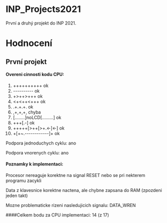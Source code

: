 # INP_Projects2021
První a druhý projekt do INP 2021.


# Hodnocení

## První projekt

#### Overeni cinnosti kodu CPU:

   1.  ++++++++++                    ok
   2.  ----------                    ok
   3.  +>++>+++                      ok
   4.  <+<++<+++                     ok
   5.  .+.+.+.                       ok
   6.  ,+,+,+,                       chyba
   7.  [........]noLCD[.........]    ok
   8.  +++[.-]                       ok
   9.  +++++[>++[>+.<-]<-]           ok
  10.  +[+~.------------]+           ok

Podpora jednoduchych cyklu: ano

Podpora vnorenych cyklu: ano

#### Poznamky k implementaci:

Procesor nereaguje korektne na signal RESET nebo se pri nekterem programu zacykli

Data z klavesnice korektne nactena, ale chybne zapsana do RAM (zpozdeni jeden takt)

Mozne problematicke rizeni nasledujicich signalu: DATA_WREN

####Celkem bodu za CPU implementaci: 14 (z 17)

